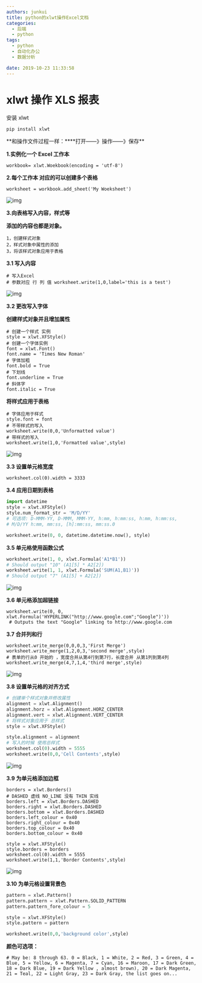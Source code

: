 ```yaml
---
authors: junkui
title: python的xlwt操作Excel文档
categories:
  - 后端
  - python
tags:
  - python
  - 自动化办公
  - 数据分析

date: 2019-10-23 11:33:58
---
```


# xlwt 操作 XLS 报表

安装 xlwt

```shell
pip install xlwt
```

**和操作文件过程一样：\*\***打开——》操作——》保存\*\*

**1.实例化一个 Excel 工作本**

```
workbook= xlwt.Woekbook(encoding = 'utf-8')
```

**2.每个工作本 对应的可以创建多个表格**

```
worksheet = workbook.add_sheet('My Woeksheet')
```

![img](./python的xlwt操作Excel文档/clipboard-1613533048787.png)

**3.向表格写入内容，样式等**

**添加的内容也都是对象。**

```
1，创建样式对象
2，样式对象中属性的添加
3，将该样式对象应用于表格
```

**3.1 写入内容**

```
# 写入Excel
# 参数对应 行 列 值 worksheet.write(1,0,label='this is a test')
```

![img](./python的xlwt操作Excel文档/clipboard-1613533069632.png)

**3.2 更改写入字体**

**创建样式对象并且增加属性**

```
# 创建一个样式 实例
style = xlwt.XFStyle()
# 创建一个字体实例
font = xlwt.Font()
font.name = 'Times New Roman'
# 字体加粗
font.bold = True
# 下划线
font.underline = True
# 斜体字
font.italic = True
```

**将样式应用于表格**

```
# 字体应用于样式
style.font = font
# 不带样式的写入
worksheet.write(0,0,'Unformatted value')
# 带样式的写入
worksheet.write(1,0,'Formatted value',style)
```

![img](./python的xlwt操作Excel文档/clipboard-1613533140381.png)

**3.3 设置单元格宽度**

```
worksheet.col(0).width = 3333
```

**3.4 应用日期到表格**

```python
import datetime
style = xlwt.XFStyle()
style.num_format_str = 'M/D/YY'
# 可选项: D-MMM-YY, D-MMM, MMM-YY, h:mm, h:mm:ss, h:mm, h:mm:ss,
# M/D/YY h:mm, mm:ss, [h]:mm:ss, mm:ss.0

worksheet.write(0, 0, datetime.datetime.now(), style)
```

**3.5 单元格使用函数公式**

```python
worksheet.write(1, 0, xlwt.Formula('A1*B1'))
# Should output "10" (A1[5] * A2[2])
worksheet.write(1, 1, xlwt.Formula('SUM(A1,B1)'))
# Should output "7" (A1[5] + A2[2])
```

![img](./python的xlwt操作Excel文档/clipboard-1613533269372.png)

**3.6 单元格添加超链接**

```
worksheet.write(0, 0, xlwt.Formula('HYPERLINK("http://www.google.com";"Google")'))
 # Outputs the text "Google" linking to http://www.google.com
```

**3.7 合并列和行**

```
worksheet.write_merge(0,0,0,3,'First Merge')
worksheet.write_merge(1,2,0,3,'second merge',style)
# 表单的行从0 开始的 ，宽度合并从第4行到第7行，长度合并 从第1列到第4列
worksheet.write_merge(4,7,1,4,'third merge',style)
```

![img](./python的xlwt操作Excel文档/clipboard-1613533320897.png)

**3.8 设置单元格的对齐方式**

```python
# 创建单个样式对象并修改属性
alignment = xlwt.Alignment()
alignment.horz = xlwt.Alignment.HORZ_CENTER
alignment.vert = xlwt.Alignment.VERT_CENTER
# 将样式对象应用于 总样式
style = xlwt.XFStyle()

style.alignment = alignment
# 写入的时候 使用总样式
worksheet.col(0).width = 5555
worksheet.write(0,0,'Cell Contents',style)
```

![img](./python的xlwt操作Excel文档/clipboard-1613533360213.png)

**3.9 为单元格添加边框**

```
borders = xlwt.Borders()
# DASHED 虚线 NO_LINE 没有 THIN 实线
borders.left = xlwt.Borders.DASHED
borders.right = xlwt.Borders.DASHED
borders.bottom = xlwt.Borders.DASHED
borders.left_colour = 0x40
borders.right_colour = 0x40
borders.top_colour = 0x40
borders.bottom_colour = 0x40

style = xlwt.XFStyle()
style.borders = borders
worksheet.col(0).width = 5555
worksheet.write(1,1,'Border Contents',style)
```

![img](./python的xlwt操作Excel文档/clipboard.png)

**3.10 为单元格设置背景色**

```python
pattern = xlwt.Pattern()
pattern.pattern = xlwt.Pattern.SOLID_PATTERN
pattern.pattern_fore_colour = 5

style = xlwt.XFStyle()
style.pattern = pattern

worksheet.write(0,0,'background color',style)
```

**颜色可选项：**

```
# May be: 8 through 63. 0 = Black, 1 = White, 2 = Red, 3 = Green, 4 = Blue, 5 = Yellow, 6 = Magenta, 7 = Cyan, 16 = Maroon, 17 = Dark Green, 18 = Dark Blue, 19 = Dark Yellow , almost brown), 20 = Dark Magenta, 21 = Teal, 22 = Light Gray, 23 = Dark Gray, the list goes on...
```
